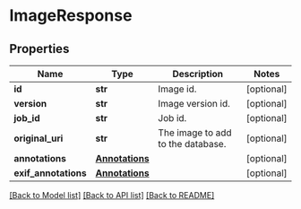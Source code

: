 # ImageResponse

## Properties
Name | Type | Description | Notes
------------ | ------------- | ------------- | -------------
**id** | **str** | Image id. | [optional] 
**version** | **str** | Image version id. | [optional] 
**job_id** | **str** | Job id. | [optional] 
**original_uri** | **str** | The image to add to the database. | [optional] 
**annotations** | [**Annotations**](Annotations.md) |  | [optional] 
**exif_annotations** | [**Annotations**](Annotations.md) |  | [optional] 

[[Back to Model list]](../README.md#documentation-for-models) [[Back to API list]](../README.md#documentation-for-api-endpoints) [[Back to README]](../README.md)


